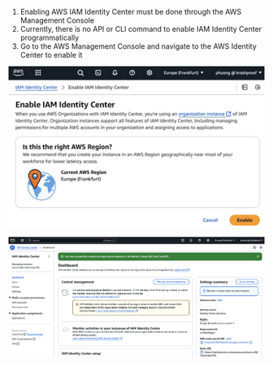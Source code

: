 1. Enabling AWS IAM Identity Center must be done through the AWS Management Console
2. Currently, there is no API or CLI command to enable IAM Identity Center programmatically
3. Go to the AWS Management Console and navigate to the AWS Identity Center to enable it

![](./docs/krashproof-identity-center.jpg)

![](./docs/IAM-Identity-Center-Krashproof-DEV.png)